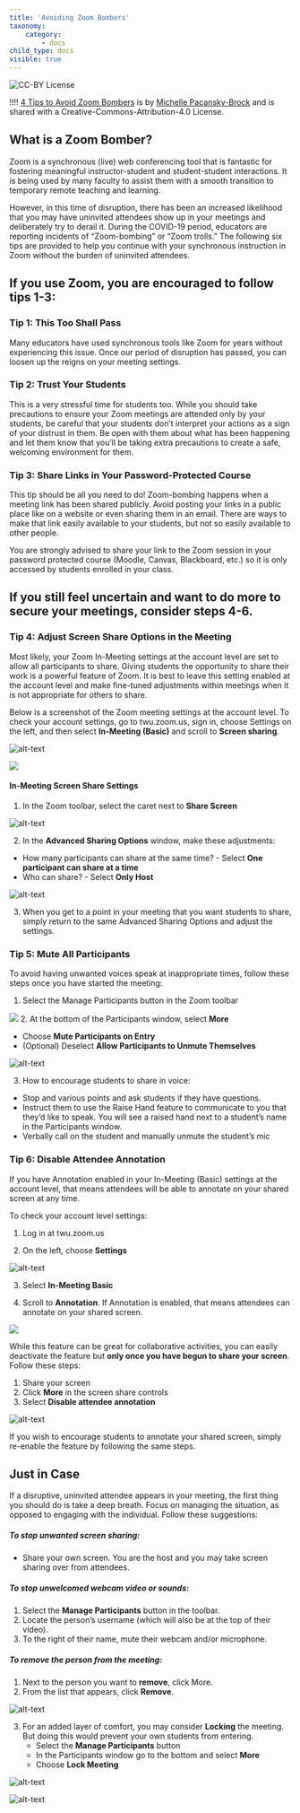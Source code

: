 ```yaml
---
title: 'Avoiding Zoom Bombers'
taxonomy:
    category:
        - docs
child_type: docs
visible: true
---
```


![CC-BY License](ccby.png)

!!!! [4 Tips to Avoid Zoom Bombers](https://docs.google.com/document/d/1o16M200ruwHCA3iBqg72yKo3vjxXCblmNGZeV38smUs/edit) is by [Michelle Pacansky-Brock](https://twitter.com/brocansky) and is shared with a Creative-Commons-Attribution-4.0 License.


## **What is a Zoom Bomber?**

Zoom is a synchronous (live) web conferencing tool that is fantastic for fostering meaningful instructor-student and student-student interactions. It is being used by many faculty to assist them with a smooth transition to temporary remote teaching and learning.

However, in this time of disruption, there has been an increased likelihood that you may have uninvited attendees show up in your meetings and deliberately try to derail it. During the COVID-19 period, educators are reporting incidents of “Zoom-bombing” or “Zoom trolls.” The following six tips are provided to help you continue with your synchronous instruction in Zoom without the burden of uninvited attendees.

## If you use Zoom, you are encouraged to follow tips 1-3:

### Tip 1: This Too Shall Pass

Many educators have used synchronous tools like Zoom for years without experiencing this issue. Once our period of disruption has passed, you can loosen up the reigns on your meeting settings.

### Tip 2: Trust Your Students

This is a very stressful time for students too. While you should take precautions to ensure your Zoom meetings are attended only by your students, be careful that your students don’t interpret your actions as a sign of your distrust in them. Be open with them about what has been happening and let them know that you’ll be taking extra precautions to create a safe, welcoming environment for them.

### Tip 3: Share Links in Your Password-Protected Course

This tip should be all you need to do! Zoom-bombing happens when a meeting link has been shared publicly. Avoid posting your links in a public place like on a website or even sharing them in an email. There are ways to make that link easily available to your students, but not so easily available to other people.

You are strongly advised to share your link to the Zoom session in your password protected course (Moodle, Canvas, Blackboard, etc.) so it is only accessed by students enrolled in your class.

## **If you still feel uncertain and want to do more to secure your meetings, consider steps 4-6.**

### Tip 4: Adjust Screen Share Options in the Meeting

Most likely, your Zoom In-Meeting settings at the account level are set to allow all participants to share. Giving students the opportunity to share their work is a powerful feature of Zoom. It is best to leave this setting enabled at the account level and make fine-tuned adjustments within meetings when it is not appropriate for others to share.

Below is a screenshot of the Zoom meeting settings at the account level. To check your account settings, go to twu.zoom.us, sign in, choose Settings on the left, and then select **In-Meeting (Basic)** and scroll to **Screen sharing**.

![alt-text](bomb-1.png "zoom settings")

![](image5.png)


#### In-Meeting Screen Share Settings

1. In the Zoom toolbar, select the caret next to **Share Screen**

![alt-text](bomb-2.png "Advanced sharing options")

2. In the **Advanced Sharing Options** window, make these adjustments:
- How many participants can share at the same time?
      - Select **One participant can share at a time**
- Who can share?
      - Select **Only Host**


![alt-text](bomb-3.png "Advanced sharing options")


3. When you get to a point in your meeting that you want students to share, simply return to the same Advanced Sharing Options and adjust the settings.

### Tip 5: Mute All Participants

To avoid having unwanted voices speak at inappropriate times, follow these steps once you have started the meeting:

1.  Select the Manage Participants button in the Zoom toolbar


![](image2.png)
2. At the bottom of the Participants window, select **More**
  - Choose **Mute Participants on Entry**
  - (Optional) Deselect **Allow Participants to Unmute Themselves**

![alt-text](bomb-4.png "Manage participants")

3. How to encourage students to share in voice:
  - Stop and various points and ask students if they have questions.
  - Instruct them to use the Raise Hand feature to communicate to you that they’d like to speak. You will see a raised hand next to a student’s name in the Participants window.
  - Verbally call on the student and manually unmute the student’s mic

### Tip 6: Disable Attendee Annotation

If you have Annotation enabled in your In-Meeting (Basic) settings at the account level, that means attendees will be able to annotate on your shared screen at any time.

To check your account level settings:

1. Log in at twu.zoom.us

2. On the left, choose **Settings**

![alt-text](bomb-1.png "zoom settings")

3. Select **In-Meeting Basic**

4. Scroll to **Annotation**. If Annotation is enabled, that means attendees can annotate on your shared screen.

![](image3.png)

While this feature can be great for collaborative activities, you can easily deactivate the feature but **only once you have begun to share your screen**. Follow these steps:

1. Share your screen
2. Click **More** in the screen share controls
3. Select **Disable attendee annotation**

![alt-text](bomb-5.png "disable attendee annotation")

If you wish to encourage students to annotate your shared screen, simply re-enable the feature by following the same steps.

## Just in Case

If a disruptive, uninvited attendee appears in your meeting, the first thing you should do is take a deep breath. Focus on managing the situation, as opposed to engaging with the individual. Follow these suggestions:

##### To stop unwanted screen sharing:

- Share your own screen. You are the host and you may take screen sharing over from attendees.

##### To stop unwelcomed webcam video or sounds:

1. Select the **Manage Participants** button in the toolbar.
2. Locate the person’s username (which will also be at the top of their video).
3. To the right of their name, mute their webcam and/or microphone.

##### To remove the person from the meeting:

1. Next to the person you want to **remove**, click More.
2. From the list that appears, click **Remove**.

![alt-text](bomb-6.png "remove attendee")

3. For an added layer of comfort, you may consider **Locking** the meeting. But doing this would prevent your own students from entering.
   - Select the **Manage Participants** button
   - In the Participants window go to the bottom and select **More**
   - Choose **Lock Meeting**


![alt-text](bomb-4.png "lock meeting")

![alt-text](zoom.jpg "zoom tips infographic")
